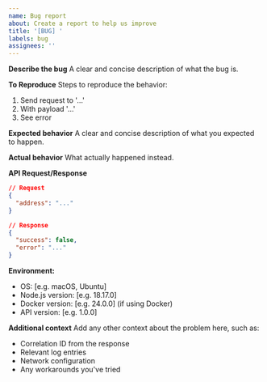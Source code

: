 ```yaml
---
name: Bug report
about: Create a report to help us improve
title: '[BUG] '
labels: bug
assignees: ''
---
```


**Describe the bug**
A clear and concise description of what the bug is.

**To Reproduce**
Steps to reproduce the behavior:
1. Send request to '...'
2. With payload '...'
3. See error

**Expected behavior**
A clear and concise description of what you expected to happen.

**Actual behavior**
What actually happened instead.

**API Request/Response**
```json
// Request
{
  "address": "..."
}

// Response
{
  "success": false,
  "error": "..."
}
```

**Environment:**
- OS: [e.g. macOS, Ubuntu]
- Node.js version: [e.g. 18.17.0]
- Docker version: [e.g. 24.0.0] (if using Docker)
- API version: [e.g. 1.0.0]

**Additional context**
Add any other context about the problem here, such as:
- Correlation ID from the response
- Relevant log entries
- Network configuration
- Any workarounds you've tried
